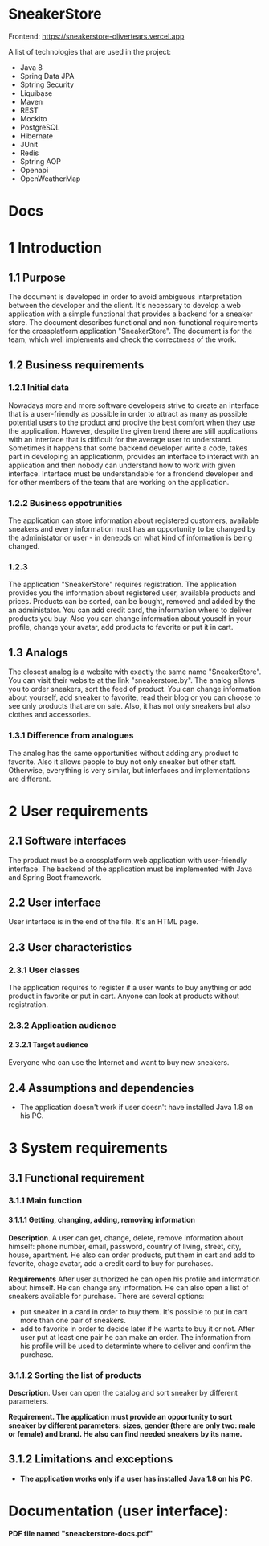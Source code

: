 # SneakerStore

Frontend: https://sneakerstore-olivertears.vercel.app

A list of technologies that are used in the project:

+ Java 8
+ Spring Data JPA
+ Sptring Security
+ Liquibase
+ Maven
+ REST
+ Mockito
+ PostgreSQL
+ Hibernate
+ JUnit
+ Redis
+ Sptring AOP
+ Openapi
+ OpenWeatherMap

Docs
====

# 1 Introduction

## 1.1 Purpose

The document is developed in order to avoid ambiguous interpretation between the developer and the client. It's necessary to develop a web application with a simple functional that provides a backend for a sneaker store. The document describes functional and non-functional requirements for the crossplatform application "SneakerStore". The document is for the team, which well implements and check the correctness of the work. 

## 1.2 Business requirements

### 1.2.1 Initial data

Nowadays more and more software developers strive to create an interface that is a user-friendly as possible in order to attract as many as possible potential users to the product and prodive the best comfort when they use the application. However, despite the given trend there are still  applications with an interface that is difficult for the average user to understand. Sometimes it happens that some backend developer write a code, takes part in developing an applicationm, provides an interface to interact with an application and then nobody can understand how to work with given interface. Interface must be understandable for a frondend developer and for other members of the team that are working on the application.

### 1.2.2 Business oppotrunities

The application can store information about registered customers, available sneakers and every information must has an opportunity to be changed by the administator or user - in denepds on what kind of information is being changed. 

### 1.2.3

The application "SneakerStore" requires registration. The application provides you the information about registered user, available products and prices. Products can be sorted, can be bought, removed and added by the an administator. You can add credit card, the information where to deliver products you buy. Also you can change information about youself in your profile, change your avatar, add products to favorite or put it in cart. 

## 1.3 Analogs

The closest analog is a website with exactly the same name "SneakerStore". You can visit their website at the link "sneakerstore.by". The analog allows you to order sneakers, sort the feed of product. You can change information about yourself, add sneaker to favorite, read their blog or you can choose to see only products that are on sale. Also, it has not only sneakers but also clothes and accessories. 

### 1.3.1 Difference from analogues

The analog has the same opportunities without adding any product to favorite. Also it allows people to buy not only sneaker but other staff. Otherwise, everything is very similar, but interfaces and implementations are different. 

# 2 User requirements

## 2.1 Software interfaces

The product must be a crossplatform web application with user-friendly interface. The backend of the application must be implemented with Java and Spring Boot framework.

## 2.2 User interface

User interface is in the end of the file. It's an HTML page.

## 2.3 User characteristics 

### 2.3.1 User classes

The application requires to register if a user wants to buy anything or add product in favorite or put in cart.
Anyone can look at products without registration.

### 2.3.2 Application audience

#### 2.3.2.1 Target audience

Everyone who can use the Internet and want to buy new sneakers.

## 2.4 Assumptions and dependencies

+ The application doesn't work if user doesn't have installed Java 1.8 on his PC.

# 3 System requirements

## 3.1 Functional requirement

### 3.1.1 Main function

#### 3.1.1.1 Getting, changing, adding, removing information

<b>Description</b>. A user can get, change, delete, remove information about himself: phone number, email, password, country of living, street, city, house, apartment. He also can order products, put them in cart and add to favorite, chage avatar, add a credit card to buy for purchases.

<b>Requirements</b> After user authorized he can open his profile and information about himself. He can change any information. He can also open a list of sneakers available for purchase. There are several options:
+ put sneaker in a card in order to buy them. It's possible to put in cart more than one pair of sneakers. 
+ add to favorite in order to decide later if he wants to buy it or not.
After user put at least one pair he can make an order. The information from his profile will be used to determinte where to deliver and confirm the purchase.

### 3.1.1.2 Sorting the list of products

<b>Description</b>. User can open the catalog and sort sneaker by different parameters.

<b>Requirement<b>. The application must provide an opportunity to sort sneaker by different parameters: sizes, gender (there are only two: male or female) and brand. He also can find needed sneakers by its name. 

## 3.1.2 Limitations and exceptions

+ The application works only if a user has installed Java 1.8 on his PC.

  
  
# Documentation (user interface):
 PDF file named "sneackerstore-docs.pdf"
